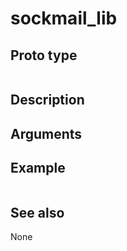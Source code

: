 # sockmail_lib

## Proto type

```php
```

## Description


## Arguments


## Example

```php
```

## See also
None
